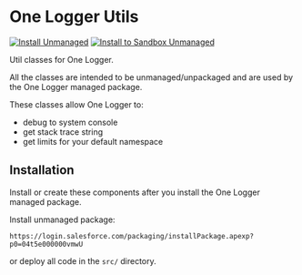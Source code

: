 # One Logger Utils

[![Install Unmanaged](https://img.shields.io/badge/Install-Unmanaged-cyan)](https://login.salesforce.com/packaging/installPackage.apexp?p0=04t5e000000vmwU)
[![Install to Sandbox Unmanaged](https://img.shields.io/badge/Install%20to%20sandbox-Unmanaged-cyan)](https://test.salesforce.com/packaging/installPackage.apexp?p0=04t5e000000vmwU)

Util classes for One Logger.

All the classes are intended to be unmanaged/unpackaged and are used by the One Logger managed package.

These classes allow One Logger to:
* debug to system console
* get stack trace string
* get limits for your default namespace

## Installation
Install or create these components after you install the One Logger managed package.

Install unmanaged package:
```shell
https://login.salesforce.com/packaging/installPackage.apexp?p0=04t5e000000vmwU
```
or deploy all code in the `src/` directory.